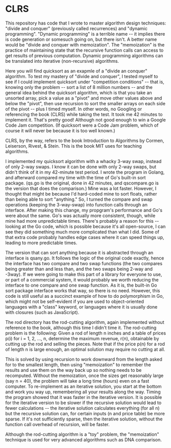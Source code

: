 # CLRS

This repository has code that I wrote to master algorithm design techniques: "divide and conquer" (previously called recurrences) and "dynamic programming". "Dynamic programming" is a terrible name -- it implies there is code generation or somesuch going on, but there isn't. A better name would be "divide and conquer with memoization". The "memoization" is the practice of maintaining state that the recursive function calls can access to get results of previous computation. Dynamic programming algorithms can be translated into iterative (non-recursive) algorithms.

Here you will find quicksort as an exapmle of a "divide an conquer" algorithm. To test my mastery of "divide and conquer", I tested myself to see if I could implement quicksort under "competition conditions" -- that is, knowing only the problem -- sort a list of 8 million numbers -- and the general idea behind the quicksort algorithm, which is that you take an unsorted array, pick a value as a "pivot" and move other values above and below the "pivot", then use recursion to sort the smaller arrays on each side of the pivot -- plus I timed myself. In other words, no Googling or referencing the book (CLRS) while taking the test. It took me 42 minutes to implement it. That's pretty good! Although not good enough to win a Google Code Jam competition. (If quicksort were a Code Jam problem, which of course it will never be because it is too well known.)

CLRS, by the way, refers to the book Introduction to Algorithms by Cormen, Leiserson, Rivest, & Stein. This is the book MIT uses for teaching algorithms.

I implemented my quicksort algorithm with a whacky 3-way swap, instead of only 2-way swaps. I know it can be done with only 2-way swaps, but didn't think of it in my 42-minute test period. I wrote the program in Golang, and afterward compared my time with the time of Go's built-in sort package. (qs.go is the original, done in 42 minutes, and qscompare.go is the version that does the comparison.) Mine was a lot faster. However, I thought that might be because I'd hard-coded mine to sort floats, rather than being able to sort "anything." So, I turned the compare and swap operations (keeping the 3-way-swap) into function calls through an interface. After making this change, my propgram's performance and Go's were about the same. Go's was actually more consistent, though, while mine had more unpredictable times. There's probably a reason for this -- looking at the Go code, which is possible because it's all open-source, I can see they did something much more complicated than what I did. Some of that extra code probably handles edge cases where it can speed things up, leading to more predictable times.

The version that can sort anything because it is abstracted through an interface is qsany.go. It follows the logic of the original code exactly, hence the interface has two compare and two swap functions (the two compares being greater than and less than, and the two swaps being 2-way and -3way). If we were going to make this part of a library for everyone to use, or part of a commercial system, it would probably we worth reducing the interface to one compare and one swap function. As it is, the built-in Go sort package interface works that way, so there is no need. However, this code is still useful as a succinct example of how to do polymorphism in Go, which might not be self-evident if you are used to object-oriented languages with a "class" keyword, or languages where it is usually done with closures (such as JavaScript).

The rod directory has the rod-cutting algorithm, again implemented without reference to the book, although this time I didn't time it. The rod-cutting problem is the following: Given a rod of length n inches and a table of prices p(i) for i = 1, 2, ..., n, determine the maximum revenue, r(n), obtainable by cutting up the rod and selling the pieces. Note that if the price p(n) for a rod of length n is large enough, an optimal solution may require no cutting at all.

This is solved by using recursion to work downward from the length asked for to the smallest length, then using "memoization" to remember the results and use them on the way back up so nothing needs to be recomputed. Without the memoization, once the sizes get reasonably large (say n = 40), the problem will take a long time (hours) even on a fast computer. To re-implement as an iterative solution, you start at the bottom and work you way up, remembering all your results along the way. Timing the program showed that it was faster in the iterative version. It is possible for the iterative version to be slower if the recursive solution would lead to fewer calculations -- the iterative solution calculates everything (for all n) but the recursive solution can, for certain inputs (n and price table) be more sparse. If it's not sufficiently sparse, then the iterative solution, without the function call overhead of recursion, will be faster.

Although the rod-cutting algorithm is a "toy" problem, the "memoization" technique is used for very advanced algorithms such as DNA comparison.

